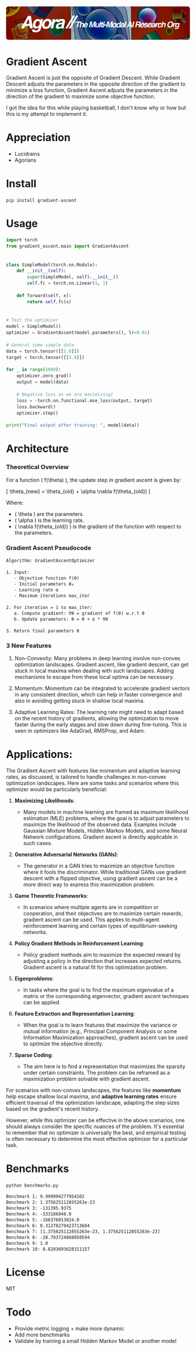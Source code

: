 [![Multi-Modality](agorabanner.png)](https://discord.gg/qUtxnK2NMf)

# Gradient Ascent
Gradient Ascent is just the opposite of Gradient Descent. While Gradient Descent adjusts the parameters in the opposite direction of the gradient to minimize a loss function, Gradient Ascent adjusts the parameters in the direction of the gradient to maximize some objective function.


I got the idea for this while playing basketball, I don't know why or how but this is my attempt to implement it.



# Appreciation
* Lucidrains
* Agorians

# Install
`pip install gradient-ascent`

# Usage
```python
import torch
from gradient_ascent.main import GradientAscent


class SimpleModel(torch.nn.Module):
    def __init__(self):
        super(SimpleModel, self).__init__()
        self.fc = torch.nn.Linear(1, 1)

    def forward(self, x):
        return self.fc(x)


# Test the optimizer
model = SimpleModel()
optimizer = GradientAscent(model.parameters(), lr=0.01)

# General some sample data
data = torch.tensor([[2.0]])
target = torch.tensor([[3.0]])

for _ in range(1000):
    optimizer.zero_grad()
    output = model(data)

    # Negative loss as we are maximizing]
    loss = -torch.nn.functional.mse_loss(output, target)
    loss.backward()
    optimizer.step()

print("Final output after training: ", model(data))

```

# Architecture

### Theoretical Overview
For a function \( f(\theta) \), the update step in gradient ascent is given by:

\[ \theta_{new} = \theta_{old} + \alpha \nabla f(\theta_{old}) \]

Where:
- \( \theta \) are the parameters.
- \( \alpha \) is the learning rate.
- \( \nabla f(\theta_{old}) \) is the gradient of the function with respect to the parameters.

### Gradient Ascent Pseudocode

```
Algorithm: GradientAscentOptimizer

1. Input: 
   - Objective function f(θ)
   - Initial parameters θ₀
   - Learning rate α
   - Maximum iterations max_iter

2. For iteration = 1 to max_iter:
   a. Compute gradient: ∇θ = gradient of f(θ) w.r.t θ
   b. Update parameters: θ = θ + α * ∇θ

3. Return final parameters θ
```

### 3 New Features
1. Non-Convexity:
Many problems in deep learning involve non-convex optimization landscapes. Gradient ascent, like gradient descent, can get stuck in local maxima when dealing with such landscapes. Adding mechanisms to escape from these local optima can be necessary.

2. Momentum:
Momentum can be integrated to accelerate gradient vectors in any consistent direction, which can help in faster convergence and also in avoiding getting stuck in shallow local maxima.

3. Adaptive Learning Rates:
The learning rate might need to adapt based on the recent history of gradients, allowing the optimization to move faster during the early stages and slow down during fine-tuning. This is seen in optimizers like AdaGrad, RMSProp, and Adam.



# Applications:
The Gradient Ascent with features like momentum and adaptive learning rates, as discussed, is tailored to handle challenges in non-convex optimization landscapes. Here are some tasks and scenarios where this optimizer would be particularly beneficial:

1. **Maximizing Likelihoods**: 
   - Many models in machine learning are framed as maximum likelihood estimation (MLE) problems, where the goal is to adjust parameters to maximize the likelihood of the observed data. Examples include Gaussian Mixture Models, Hidden Markov Models, and some Neural Network configurations. Gradient ascent is directly applicable in such cases.

2. **Generative Adversarial Networks (GANs)**:
   - The generator in a GAN tries to maximize an objective function where it fools the discriminator. While traditional GANs use gradient descent with a flipped objective, using gradient ascent can be a more direct way to express this maximization problem.

3. **Game Theoretic Frameworks**:
   - In scenarios where multiple agents are in competition or cooperation, and their objectives are to maximize certain rewards, gradient ascent can be used. This applies to multi-agent reinforcement learning and certain types of equilibrium-seeking networks.

4. **Policy Gradient Methods in Reinforcement Learning**:
   - Policy gradient methods aim to maximize the expected reward by adjusting a policy in the direction that increases expected returns. Gradient ascent is a natural fit for this optimization problem.

5. **Eigenproblems**:
   - In tasks where the goal is to find the maximum eigenvalue of a matrix or the corresponding eigenvector, gradient ascent techniques can be applied.

6. **Feature Extraction and Representation Learning**:
   - When the goal is to learn features that maximize the variance or mutual information (e.g., Principal Component Analysis or some Information Maximization approaches), gradient ascent can be used to optimize the objective directly.

7. **Sparse Coding**:
   - The aim here is to find a representation that maximizes the sparsity under certain constraints. The problem can be reframed as a maximization problem solvable with gradient ascent.

For scenarios with non-convex landscapes, the features like **momentum** help escape shallow local maxima, and **adaptive learning rates** ensure efficient traversal of the optimization landscape, adapting the step sizes based on the gradient's recent history.

However, while this optimizer can be effective in the above scenarios, one should always consider the specific nuances of the problem. It's essential to remember that no optimizer is universally the best, and empirical testing is often necessary to determine the most effective optimizer for a particular task.

# Benchmarks
`python benchmarks.py`

```
Benchmark 1: 9.999994277954102
Benchmark 2: 1.375625112855263e-23
Benchmark 3: -131395.9375
Benchmark 4: -333186848.0
Benchmark 5: -166376013824.0
Benchmark 6: 0.31278279423713684
Benchmark 7: [1.375625112855263e-23, 1.375625112855263e-23]
Benchmark 8: -28.793724060058594
Benchmark 9: 1.0
Benchmark 10: 0.8203693628311157
```

# License
MIT



# Todo
- Provide metric logging + make more dynamic
- Add more benchmarks
- Validate by training a small Hidden Markov Model or another model